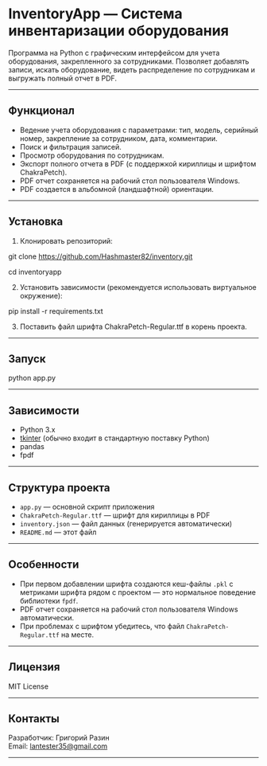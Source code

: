 # InventoryApp — Система инвентаризации оборудования

Программа на Python с графическим интерфейсом для учета оборудования, закрепленного за сотрудниками. Позволяет добавлять записи, искать оборудование, видеть распределение по сотрудникам и выгружать полный отчет в PDF.

---

## Функционал

- Ведение учета оборудования с параметрами: тип, модель, серийный номер, закрепление за сотрудником, дата, комментарии.
- Поиск и фильтрация записей.
- Просмотр оборудования по сотрудникам.
- Экспорт полного отчета в PDF (с поддержкой кириллицы и шрифтом ChakraPetch).
- PDF отчет сохраняется на рабочий стол пользователя Windows.
- PDF создается в альбомной (ландшафтной) ориентации.

---

## Установка

1. Клонировать репозиторий:

git clone https://github.com/Hashmaster82/inventory.git

cd inventoryapp


2. Установить зависимости (рекомендуется использовать виртуальное окружение):

pip install -r requirements.txt

3. Поставить файл шрифта ChakraPetch-Regular.ttf в корень проекта.

---

## Запуск

python app.py

---

## Зависимости

- Python 3.x
- [tkinter](https://docs.python.org/3/library/tkinter.html) (обычно входит в стандартную поставку Python)
- pandas
- fpdf

---

## Структура проекта

- `app.py` — основной скрипт приложения
- `ChakraPetch-Regular.ttf` — шрифт для кириллицы в PDF
- `inventory.json` — файл данных (генерируется автоматически)
- `README.md` — этот файл

---

## Особенности

- При первом добавлении шрифта создаются кеш-файлы `.pkl` с метриками шрифта рядом с проектом — это нормальное поведение библиотеки `fpdf`.
- PDF отчет сохраняется на рабочий стол пользователя Windows автоматически.
- При проблемах с шрифтом убедитесь, что файл `ChakraPetch-Regular.ttf` на месте.

---

## Лицензия

MIT License

---

## Контакты

Разработчик: Григорий Разин  
Email: lantester35@gmail.com

---
